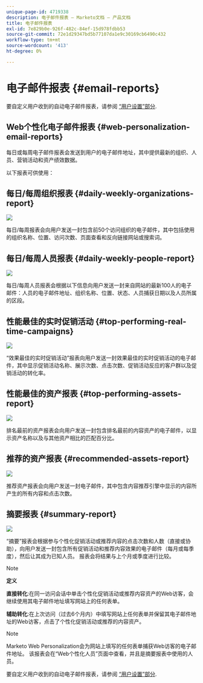 ```yaml
---
unique-page-id: 4719338
description: 电子邮件报表 — Marketo文档 — 产品文档
title: 电子邮件报表
exl-id: 7e829b0e-926f-482c-84ef-15d978fdbb53
source-git-commit: 72e1d29347bd5b77107da1e9c30169cb6490c432
workflow-type: tm+mt
source-wordcount: '413'
ht-degree: 0%

---
```


# 电子邮件报表 {#email-reports}

要自定义用户收到的自动电子邮件报表，请参阅  [“用户设置”部分](/help/marketo/product-docs/web-personalization/getting-started/user-settings.md).

## Web个性化电子邮件报表 {#web-personalization-email-reports}

每日或每周电子邮件报表会发送到用户的电子邮件地址，其中提供最新的组织、人员、营销活动和资产绩效数据。

以下报表可供使用：

## 每日/每周组织报表 {#daily-weekly-organizations-report}

![](assets/image2014-12-6-13-3a32-3a8.png)

每日/每周报表会向用户发送一封包含前50个访问组织的电子邮件，其中包括使用的组织名称、位置、访问次数、页面查看和反向链接网站或搜索词。

## 每日/每周人员报表 {#daily-weekly-people-report}

![](assets/two.png)

每日/每周人员报表会根据以下信息向用户发送一封来自网站的最新100人的电子邮件：人员的电子邮件地址、组织名称、位置、状态、人员捕获日期以及人员所属的区段。

## 性能最佳的实时促销活动 {#top-performing-real-time-campaigns}

![](assets/image2014-12-6-13-3a32-3a31.png)

“效果最佳的实时促销活动”报表向用户发送一封效果最佳的实时促销活动的电子邮件，其中显示促销活动名称、展示次数、点击次数、促销活动反应的客户群以及促销活动的转化率。

## 性能最佳的资产报表 {#top-performing-assets-report}

![](assets/image2014-12-6-13-3a29-3a5.png)

排名最前的资产报表会向用户发送一封包含排名最前的内容资产的电子邮件，以显示资产名称以及与其他资产相比的匹配百分比。

## 推荐的资产报表 {#recommended-assets-report}

![](assets/image2014-12-6-13-3a28-3a43.png)

推荐资产报表会向用户发送一封电子邮件，其中包含内容推荐引擎中显示的内容所产生的所有内容和点击次数。

## 摘要报表 {#summary-report}

![](assets/six.png)

“摘要”报表会根据参与个性化促销活动或推荐内容的点击次数和人数（直接或协助），向用户发送一封包含所有促销活动和推荐内容效果的电子邮件（每月或每季度），然后让其成为已知人员。 报表会将结果与上个月或季度进行比较。

>[!NOTE]
>
>**定义**
>
>**直接转化**:在同一访问会话中单击个性化促销活动或推荐内容资产的Web访客，会继续使用其电子邮件地址填写网站上的任何表单。
>
>**辅助转化**:在上次访问（过去6个月内）中填写网站上任何表单并保留其电子邮件地址的Web访客，点击了个性化促销活动或推荐的内容资产。

>[!NOTE]
>
>Marketo Web Personalization会为网站上填写的任何表单捕获Web访客的电子邮件地址。 该报表会在“Web个性化人员”页面中查看，并且是摘要报表中使用的人员。

要自定义用户收到的自动电子邮件报表，请参阅 [“用户设置”部分](/help/marketo/product-docs/web-personalization/getting-started/user-settings.md).
